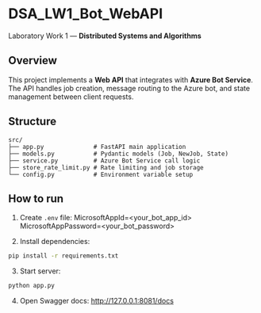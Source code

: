 # DSA_LW1_Bot_WebAPI

Laboratory Work 1 — **Distributed Systems and Algorithms**

## Overview
This project implements a **Web API** that integrates with **Azure Bot Service**.  
The API handles job creation, message routing to the Azure bot, and state management between client requests.

## Structure
```
src/
├── app.py              # FastAPI main application
├── models.py           # Pydantic models (Job, NewJob, State)
├── service.py          # Azure Bot Service call logic
├── store_rate_limit.py # Rate limiting and job storage
└── config.py           # Environment variable setup
```

## How to run
1. Create `.env` file:
MicrosoftAppId=<your_bot_app_id>
MicrosoftAppPassword=<your_bot_password>

2. Install dependencies:
```bash
pip install -r requirements.txt
```

3. Start server:
```bash
python app.py
```

4. Open Swagger docs: http://127.0.0.1:8081/docs